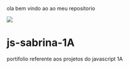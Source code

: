 
ola bem vindo ao ao meu repositorio 

![](https://images.app.goo.gl/c7eTWAJu2WL4RrjJA)

# js-sabrina-1A
portifolio referente aos projetos do javascript 1A
